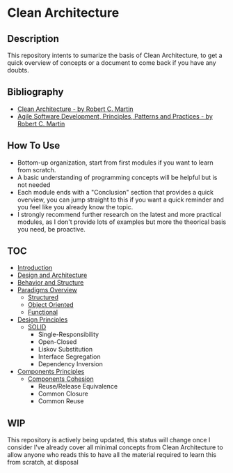 # Clean Architecture

## Description

This repository intents to sumarize the basis of Clean Architecture, to get a quick overview of concepts or a document to come back if you have any doubts.

## Bibliography

* [Clean Architecture - by Robert C. Martin](https://www.goodreads.com/book/show/18043011-clean-architecture)
* [Agile Software Development, Principles, Patterns and Practices - by Robert C. Martin](https://www.goodreads.com/book/show/84985.Agile_Software_Development_Principles_Patterns_and_Practices)

## How To Use

* Bottom-up organization, start from first modules if you want to learn from scratch.
* A basic understanding of programming concepts will be helpful but is not needed
* Each module ends with a "Conclusion" section that provides a quick overview, you can jump straight to this if you want a quick reminder and you feel like you already know the topic.
* I strongly recommend further research on the latest and more practical modules, as I don't provide lots of examples but more the theorical basis you need, be proactive.

## TOC

* [Introduction](./introduction/README.md)
* [Design and Architecture](./design-and-architecture/README.md)
* [Behavior and Structure](./behavior-and-structure/README.md)
* [Paradigms Overview](./paradigms/README.md)
    * [Structured](./paradigms/structured/README.md)
    * [Object Oriented](./paradigms/object-oriented/README.md)
    * [Functional](./paradigms/functional/README.md)
* [Design Principles](./design-principles/README.md)
    * [SOLID](./design-principles/SOLID/README.md)
        * Single-Responsibility
        * Open-Closed
        * Liskov Substitution
        * Interface Segregation
        * Dependency Inversion
* [Components Principles](./components-principles/README.md)
    * [Components Cohesion](./components-principles/components-cohesion.md)
        * Reuse/Release Equivalence
        * Common Closure
        * Common Reuse

## WIP

This repository is actively being updated, this status will change once I consider I've already cover all minimal concepts from Clean Architecture to allow anyone who reads this to have all the material required to learn this from scratch, at disposal